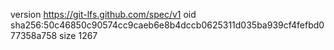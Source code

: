 version https://git-lfs.github.com/spec/v1
oid sha256:50c46850c90574cc9caeb6e8b4dccb0625311d035ba939cf4fefbd077358a758
size 1267
